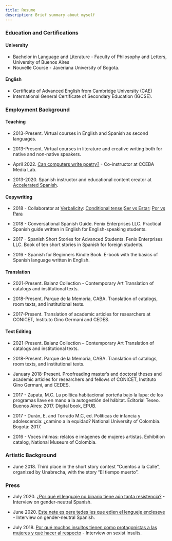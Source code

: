 ```yaml
---
title: Resume
description: Brief summary about myself
---
```

 
### Education and Certifications
 
#### University

- Bachelor in Language and Literature - Faculty of Philosophy and Letters, University of Buenos Aires
- Nouvelle Course - Javeriana University of Bogota.

#### English

- Certificate of Advanced English from Cambridge University (CAE)
- International General Certificate of Secondary Education (IGCSE).
 
### Employment Background
 
#### Teaching      
 
- 2013-Present. Virtual courses in English and Spanish as second languages.
           
- 2013-Present. Virtual courses in literature and creative writing both for native and non-native speakers.

- April 2022. [Can computers write poetry?](https://www.cceba.org.ar/medialab/pueden-escribir-poesia-las-computadoras) - Co-instructor at CCEBA Media Lab. 
 
- 2013-2020. Spanish instructor and educational content creator at [Accelerated Spanish](http://spanish.masterofmemory.com/).
           
 
#### Copywriting
 
- 2018 - Collaborator at [Verbalicity](https://verbalicity.com/blog/): [Conditional tense](https://verbalicity.com/spanish-conditional-tense/);[Ser vs Estar](https://verbalicity.com/ser-vs-estar/); [Por vs Para](https://verbalicity.com/por-vs-para/)

- 2018 - Conversational Spanish Guide. Fenix Enterprises LLC.
    Practical Spanish guide written in English for English-speaking students.
 
- 2017 - Spanish Short Stories for Advanced Students. Fenix Enterprises LLC.
    Book of ten short stories in Spanish for foreign students.
 
- 2016 - Spanish for Beginners Kindle Book.
    E-book with the basics of Spanish language written in English.
 
#### Translation
 
- 2021-Present. Balanz Collection - Contemporary Art
    Translation of catalogs and institutional texts.
 
- 2018-Present. Parque de la Memoria, CABA.
    Translation of catalogs, room texts, and institutional texts.
 
- 2017-Present. Translation of academic articles for researchers at CONICET, Instituto Gino Germani and CEDES.
 
#### Text Editing
 
- 2021-Present. Balanz Collection – Contemporary Art
    Translation of catalogs and institutional texts.
 
- 2018-Present. Parque de la Memoria, CABA.
    Translation of catalogs, room texts, and institutional texts.
 
- January 2018-Present. Proofreading master’s and doctoral theses and academic
    articles for researchers and fellows of CONICET, Instituto Gino Germani, and CEDES.
 
- 2017 - Zapata, M.C. La política habitacional porteña bajo la lupa: de los programas llave en mano a la autogestión del hábitat. Editorial Teseo. Buenos Aires: 2017. Digital book, EPUB.
 
- 2017 - Durán, E. and Torrado M.C, ed. Políticas de infancia y adolescencia: ¿camino a la equidad? National University of Colombia. Bogotá: 2017.
 
- 2016 - Voces íntimas: relatos e imágenes de mujeres artistas. Exhibition catalog, National Museum of Colombia.
 
 
### Artistic Background
 
- June 2018. Third place in the short story contest “Cuentos a la Calle”, organized by Unabrecha, with the story “El tiempo muerto”.
 
 
 ### Press 

- July 2020. [¿Por qué el lenguaje no binario tiene aún tanta resistencia?](https://www.lv12.com.ar/por-que-el-lenguaje-no-binario-tiene-aun-tanta-resistencia-n74670) - Interview on gender-neutral Spanish. 

- June 2020. [Este nete es pere tedes les que edien el lengueje encleseve](https://www.filo.news/genero/Este-nete-es-pere-tedes-les-que-edien-el-lengueje-encleseve-20200622-0043.html) - Interview on gender-neutral Spanish. 

- July 2018. [Por qué muchos insultos tienen como protagonistas a las mujeres y qué hacer al respecto](https://www.lanacion.com.ar/lifestyle/por-que-muchos-insultos-tienen-como-protagonistas-a-las-mujeres-y-que-hacer-al-respecto-nid2151011/) - Interview on sexist insults. 

